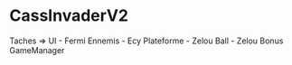 # CassInvaderV2


Taches 
=>
UI - Fermi
Ennemis - Ecy
Plateforme - Zelou
Ball - Zelou
Bonus
GameManager


